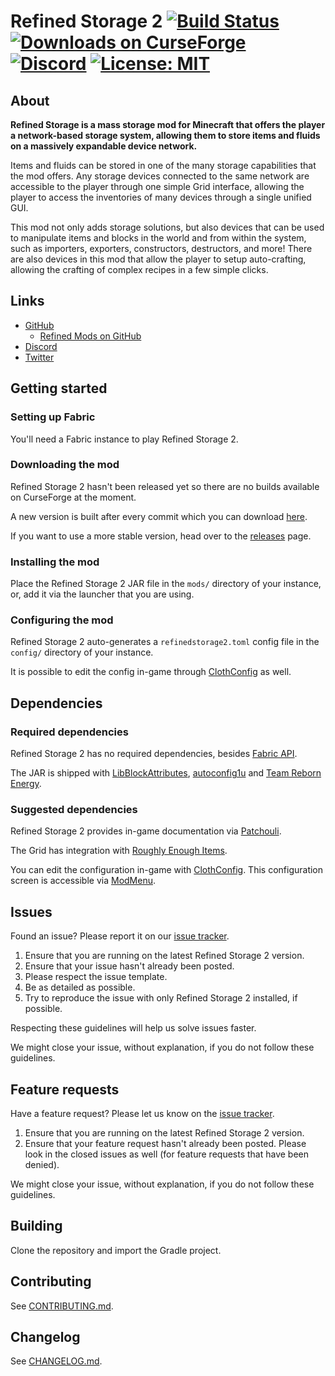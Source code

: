 # Refined Storage 2 [![Build Status](https://github.com/refinedmods/refinedstorage2/actions/workflows/build.yml/badge.svg?branch=main)](https://github.com/refinedmods/refinedstorage2/actions/workflows/build.yml) [![Downloads on CurseForge](http://cf.way2muchnoise.eu/full_243076_downloads.svg)](http://minecraft.curseforge.com/projects/refined-storage) [![Discord](https://img.shields.io/discord/342942776494653441)](https://discordapp.com/invite/VYzsydb) [![License: MIT](https://img.shields.io/badge/License-MIT-yellow.svg)](LICENSE.md)

## About

**Refined Storage is a mass storage mod for Minecraft that offers the player a network-based storage system, allowing
them to store items and fluids on a massively expandable device network.**

Items and fluids can be stored in one of the many storage capabilities that the mod offers. Any storage devices
connected to the same network are accessible to the player through one simple Grid interface, allowing the player to
access the inventories of many devices through a single unified GUI.

This mod not only adds storage solutions, but also devices that can be used to manipulate items and blocks in the world
and from within the system, such as importers, exporters, constructors, destructors, and more! There are also devices in
this mod that allow the player to setup auto-crafting, allowing the crafting of complex recipes in a few simple clicks.

## Links

- [GitHub](https://github.com/refinedmods/refinedstorage2)
    - [Refined Mods on GitHub](https://github.com/refinedmods)
- [Discord](https://discordapp.com/invite/VYzsydb)
- [Twitter](https://twitter.com/refinedmods)

## Getting started

### Setting up Fabric

You'll need a Fabric instance to play Refined Storage 2.

### Downloading the mod

Refined Storage 2 hasn't been released yet so there are no builds available on CurseForge at the moment.

A new version is built after every commit which you can
download [here](https://github.com/refinedmods/refinedstorage2/actions/workflows/build.yml?query=branch%3Amain).

If you want to use a more stable version, head over to
the [releases](https://github.com/refinedmods/refinedstorage2/releases) page.

### Installing the mod

Place the Refined Storage 2 JAR file in the `mods/` directory of your instance, or, add it via the launcher that you are
using.

### Configuring the mod

Refined Storage 2 auto-generates a `refinedstorage2.toml` config file in the `config/` directory of your instance.

It is possible to edit the config in-game through [ClothConfig](https://github.com/shedaniel/cloth-config) as well.

## Dependencies

### Required dependencies

Refined Storage 2 has no required dependencies, besides [Fabric API](https://github.com/FabricMC/fabric).

The JAR is shipped with [LibBlockAttributes](https://github.com/AlexIIL/LibBlockAttributes), [autoconfig1u](https://github.com/shedaniel/AutoConfig) and [Team Reborn Energy](https://github.com/TechReborn/Energy).

### Suggested dependencies

Refined Storage 2 provides in-game documentation via [Patchouli](https://github.com/Vazkii/Patchouli).

The Grid has integration with [Roughly Enough Items](https://github.com/shedaniel/RoughlyEnoughItems).

You can edit the configuration in-game with [ClothConfig](https://github.com/shedaniel/cloth-config). This configuration
screen is accessible via [ModMenu](https://github.com/TerraformersMC/ModMenu).

## Issues

Found an issue? Please report it on our [issue tracker](https://github.com/refinedmods/refinedstorage2/issues).

1) Ensure that you are running on the latest Refined Storage 2 version.
2) Ensure that your issue hasn't already been posted.
3) Please respect the issue template.
4) Be as detailed as possible.
5) Try to reproduce the issue with only Refined Storage 2 installed, if possible.

Respecting these guidelines will help us solve issues faster.

We might close your issue, without explanation, if you do not follow these guidelines.

## Feature requests

Have a feature request? Please let us know on the [issue tracker](https://github.com/refinedmods/refinedstorage2/issues).

1) Ensure that you are running on the latest Refined Storage 2 version.
2) Ensure that your feature request hasn't already been posted. Please look in the closed issues as well (for feature
   requests that have been denied).

We might close your issue, without explanation, if you do not follow these guidelines.

## Building

Clone the repository and import the Gradle project.

## Contributing

See [CONTRIBUTING.md](CONTRIBUTING.md).

## Changelog

See [CHANGELOG.md](CHANGELOG.md).
